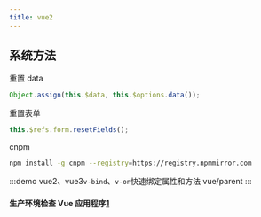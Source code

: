 ```yaml
---
title: vue2
---
```


## 系统方法

重置 data

```js
Object.assign(this.$data, this.$options.data());
```

重置表单

```js
this.$refs.form.resetFields();
```

cnpm

```sh
npm install -g cnpm --registry=https://registry.npmmirror.com
```

:::demo vue2、vue3`v-bind`、`v-on`快速绑定属性和方法
vue/parent
:::


#### 生产环境检查 Vue 应用程序[1]



[1]:https://blog.csdn.net/weixin_29449593/article/details/112160157
